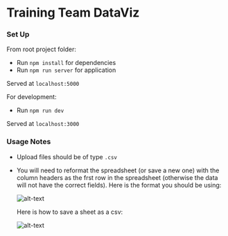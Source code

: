 # Training Team DataViz

### Set Up

From root project folder:

- Run `npm install` for dependencies
- Run `npm run server` for application

Served at `localhost:5000`

For development:

- Run `npm run dev`

Served at `localhost:3000`

### Usage Notes

- Upload files should be of type `.csv`

- You will need to reformat the spreadsheet (or save a new one) with the column headers as the frst row in the spreadsheet (otherwise the data will not have the correct fields).
    Here is the format you should be using:

    ![alt-text](https://gitlab.catalyt.es/training/cyclecurriculum/tools/training-team-dataviz/uploads/15df78f0095db3f80b22f03ae4822e6d/spreadsheet_format.png)
    
    Here is how to save a sheet as a csv:
    
    ![alt-text](https://gitlab.catalyt.es/training/cyclecurriculum/tools/training-team-dataviz/uploads/e78de0872254dd5c8275e5f3b150e1a7/save_as_csv.png)